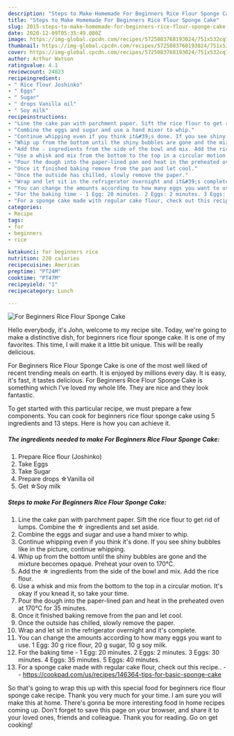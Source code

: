 ```yaml
---
description: "Steps to Make Homemade For Beginners Rice Flour Sponge Cake"
title: "Steps to Make Homemade For Beginners Rice Flour Sponge Cake"
slug: 2015-steps-to-make-homemade-for-beginners-rice-flour-sponge-cake
date: 2020-12-09T05:35:49.080Z
image: https://img-global.cpcdn.com/recipes/5725083768193024/751x532cq70/for-beginners-rice-flour-sponge-cake-recipe-main-photo.jpg
thumbnail: https://img-global.cpcdn.com/recipes/5725083768193024/751x532cq70/for-beginners-rice-flour-sponge-cake-recipe-main-photo.jpg
cover: https://img-global.cpcdn.com/recipes/5725083768193024/751x532cq70/for-beginners-rice-flour-sponge-cake-recipe-main-photo.jpg
author: Arthur Watson
ratingvalue: 4.1
reviewcount: 24023
recipeingredient:
- " Rice flour Joshinko"
- " Eggs"
- " Sugar"
- " drops Vanilla oil"
- " Soy milk"
recipeinstructions:
- "Line the cake pan with parchment paper. Sift the rice flour to get rid of lumps. Combine the ☆ ingredients and set aside."
- "Combine the eggs and sugar and use a hand mixer to whip."
- "Continue whipping even if you think it&#39;s done. If you see shiny bubbles like in the picture, continue whipping."
- "Whip up from the bottom until the shiny bubbles are gone and the mixture becomes opaque. Preheat your oven to 170℃."
- "Add the ☆ ingredients from the side of the bowl and mix. Add the rice flour."
- "Use a whisk and mix from the bottom to the top in a circular motion. It&#39;s okay if you knead it, so take your time."
- "Pour the dough into the paper-lined pan and heat in the preheated oven at 170℃ for 35 minutes."
- "Once it finished baking remove from the pan and let cool."
- "Once the outside has chilled, slowly remove the paper."
- "Wrap and let sit in the refrigerator overnight and it&#39;s complete."
- "You can change the amounts according to how many eggs you want to use. 1 Egg: 30 g rice flour, 20 g sugar, 10 g soy milk."
- "For the baking time - 1 Egg: 20 minutes. 2 Eggs: 2 minutes. 3 Eggs: 30 minutes. 4 Eggs: 35 minutes. 5 Eggs: 40 minutes."
- "For a sponge cake made with regular cake flour, check out this recipe..  https://cookpad.com/us/recipes/146364-tips-for-basic-sponge-cake"
categories:
- Recipe
tags:
- for
- beginners
- rice

katakunci: for beginners rice 
nutrition: 220 calories
recipecuisine: American
preptime: "PT24M"
cooktime: "PT47M"
recipeyield: "1"
recipecategory: Lunch

---
```



![For Beginners Rice Flour Sponge Cake](https://img-global.cpcdn.com/recipes/5725083768193024/751x532cq70/for-beginners-rice-flour-sponge-cake-recipe-main-photo.jpg)

Hello everybody, it's John, welcome to my recipe site. Today, we're going to make a distinctive dish, for beginners rice flour sponge cake. It is one of my favorites. This time, I will make it a little bit unique. This will be really delicious.

For Beginners Rice Flour Sponge Cake is one of the most well liked of recent trending meals on earth. It is enjoyed by millions every day. It is easy, it's fast, it tastes delicious. For Beginners Rice Flour Sponge Cake is something which I've loved my whole life. They are nice and they look fantastic.




To get started with this particular recipe, we must prepare a few components. You can cook for beginners rice flour sponge cake using 5 ingredients and 13 steps. Here is how you can achieve it.

<!--inarticleads1-->

##### The ingredients needed to make For Beginners Rice Flour Sponge Cake:

1. Prepare  Rice flour (Joshinko)
1. Take  Eggs
1. Take  Sugar
1. Prepare  drops ☆Vanilla oil
1. Get  ☆Soy milk




<!--inarticleads2-->

##### Steps to make For Beginners Rice Flour Sponge Cake:

1. Line the cake pan with parchment paper. Sift the rice flour to get rid of lumps. Combine the ☆ ingredients and set aside.
1. Combine the eggs and sugar and use a hand mixer to whip.
1. Continue whipping even if you think it&#39;s done. If you see shiny bubbles like in the picture, continue whipping.
1. Whip up from the bottom until the shiny bubbles are gone and the mixture becomes opaque. Preheat your oven to 170℃.
1. Add the ☆ ingredients from the side of the bowl and mix. Add the rice flour.
1. Use a whisk and mix from the bottom to the top in a circular motion. It&#39;s okay if you knead it, so take your time.
1. Pour the dough into the paper-lined pan and heat in the preheated oven at 170℃ for 35 minutes.
1. Once it finished baking remove from the pan and let cool.
1. Once the outside has chilled, slowly remove the paper.
1. Wrap and let sit in the refrigerator overnight and it&#39;s complete.
1. You can change the amounts according to how many eggs you want to use. 1 Egg: 30 g rice flour, 20 g sugar, 10 g soy milk.
1. For the baking time - 1 Egg: 20 minutes. 2 Eggs: 2 minutes. 3 Eggs: 30 minutes. 4 Eggs: 35 minutes. 5 Eggs: 40 minutes.
1. For a sponge cake made with regular cake flour, check out this recipe.. -  - https://cookpad.com/us/recipes/146364-tips-for-basic-sponge-cake




So that's going to wrap this up with this special food for beginners rice flour sponge cake recipe. Thank you very much for your time. I am sure you will make this at home. There's gonna be more interesting food in home recipes coming up. Don't forget to save this page on your browser, and share it to your loved ones, friends and colleague. Thank you for reading. Go on get cooking!
